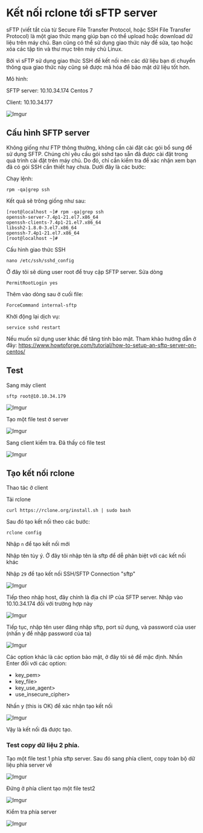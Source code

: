 # Kết nối rclone tới sFTP server 

sFTP (viết tắt của từ Secure File Transfer Protocol, hoặc SSH File Transfer Protocol) là một giao thức mạng giúp bạn có thể upload hoặc download dữ liệu trên máy chủ. Bạn cũng có thể sử dụng giao thức này để sửa, tạo hoặc xóa các tập tin và thư mục trên máy chủ Linux.

Bởi vì sFTP sử dụng giao thức SSH để kết nối nên các dữ liệu bạn di chuyển thông qua giao thức này cũng sẽ được mã hóa để bảo mật dữ liệu tốt hơn.

Mô hình:

SFTP server: 10.10.34.174 Centos 7

Client: 10.10.34.177

![Imgur](https://i.imgur.com/YnEYAIT.png)

## Cấu hình SFTP server 

Không giống như FTP thông thường, không cần cài đặt các gói bổ sung để sử dụng SFTP. Chúng chỉ yêu cầu gói sshd tạo sẵn đã được cài đặt trong quá trình cài đặt trên máy chủ. Do đó, chỉ cần kiểm tra để xác nhận xem bạn đã có gói SSH cần thiết hay chưa. Dưới đây là các bước:

Chạy lệnh:

    rpm -qa|grep ssh

Kết quả sẽ trông giống như sau:

    [root@localhost ~]# rpm -qa|grep ssh
    openssh-server-7.4p1-21.el7.x86_64
    openssh-clients-7.4p1-21.el7.x86_64
    libssh2-1.8.0-3.el7.x86_64
    openssh-7.4p1-21.el7.x86_64
    [root@localhost ~]#

Cấu hình giao thức SSH

    nano /etc/ssh/sshd_config

Ở đây tôi sẽ dùng user root để truy cập SFTP server. Sửa dòng

    PermitRootLogin yes

Thêm vào dòng sau ở cuối file:

    ForceCommand internal-sftp

Khởi động lại dịch vụ:

    service sshd restart

Nếu muốn sử dụng user khác để tăng tính bảo mật. Tham khảo hướng dẫn ở đây: https://www.howtoforge.com/tutorial/how-to-setup-an-sftp-server-on-centos/

## Test

Sang máy client

    sftp root@10.10.34.179

![Imgur](https://i.imgur.com/13BM4qX.png)

Tạo một file test ở server 

![Imgur](https://i.imgur.com/W91fYQ9.png)

Sang client kiểm tra. Đã thấy có file test

![Imgur](https://i.imgur.com/Mq5ba5k.png)

## Tạo kết nối rclone

Thao tác ở client

Tải rclone

    curl https://rclone.org/install.sh | sudo bash

Sau đó tạo kết nối theo các bước:

    rclone config

Nhập `n` để tạo kết nối mới

Nhập tên tùy ý. Ở đây tôi nhập tên là sftp để dễ phân biệt với các kết nối khác

Nhập `29` để tạo kết nối SSH/SFTP Connection "sftp"

![Imgur](https://i.imgur.com/EqUElS4.png)

Tiếp theo nhập host, đây chính là địa chỉ IP của SFTP server. Nhập vào 10.10.34.174 đối với trường hợp này

![Imgur](https://i.imgur.com/9tbe3qo.png)

Tiếp tục, nhập tên user đăng nhập sftp, port sử dụng, và password của user (nhấn y để nhập password của ta)

![Imgur](https://i.imgur.com/INIbsqw.png)

Các option khác là các option bảo mật, ở đây tôi sẽ để mặc định. Nhấn Enter đối với các option:

- key_pem>
- key_file>
- key_use_agent> 
- use_insecure_cipher>

Nhấn y (this is OK) để xác nhận tạo kết nối

![Imgur](https://i.imgur.com/S0jJnDe.png)

Vậy là kết nối đã được tạo.

### Test copy dữ liệu 2 phía.

Tạo một file test 1 phía sftp server. Sau đó sang phía client, copy toàn bộ dữ liệu phía server về

![Imgur](https://i.imgur.com/ogl1ad3.png)

Đứng ở phía client tạo một file test2

![Imgur](https://i.imgur.com/11nkLX5.png)

Kiểm tra phía server 

![Imgur](https://i.imgur.com/F6ahkLa.png)